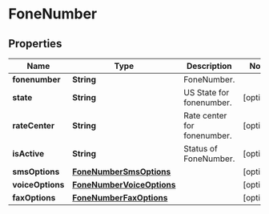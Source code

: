 
# FoneNumber

## Properties
Name | Type | Description | Notes
------------ | ------------- | ------------- | -------------
**fonenumber** | **String** | FoneNumber. | 
**state** | **String** | US State for fonenumber. |  [optional]
**rateCenter** | **String** | Rate center for fonenumber. |  [optional]
**isActive** | **String** | Status of FoneNumber. |  [optional]
**smsOptions** | [**FoneNumberSmsOptions**](FoneNumberSmsOptions.md) |  |  [optional]
**voiceOptions** | [**FoneNumberVoiceOptions**](FoneNumberVoiceOptions.md) |  |  [optional]
**faxOptions** | [**FoneNumberFaxOptions**](FoneNumberFaxOptions.md) |  |  [optional]



